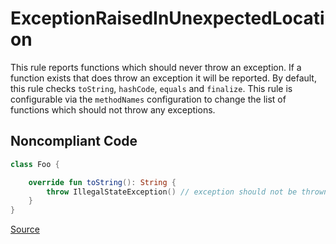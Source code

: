 # ExceptionRaisedInUnexpectedLocation

This rule reports functions which should never throw an exception. If a function exists that does throw
an exception it will be reported. By default, this rule checks `toString`, `hashCode`, `equals` and
`finalize`. This rule is configurable via the `methodNames` configuration to change the list of functions which
should not throw any exceptions.

## Noncompliant Code

```kotlin
class Foo {

    override fun toString(): String {
        throw IllegalStateException() // exception should not be thrown here
    }
}
```

[Source](https://detekt.dev/docs/rules/exceptions#exceptionraisedinunexpectedlocation)
